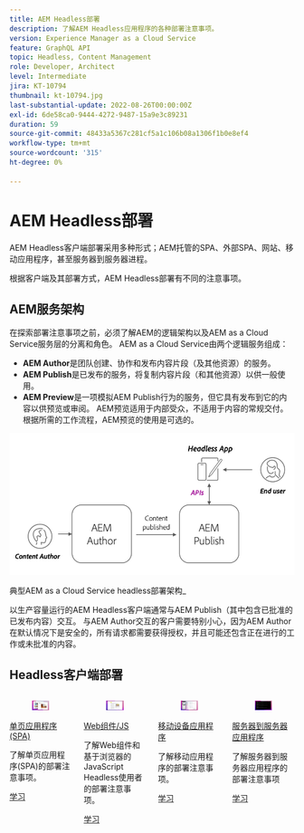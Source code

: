 ```yaml
---
title: AEM Headless部署
description: 了解AEM Headless应用程序的各种部署注意事项。
version: Experience Manager as a Cloud Service
feature: GraphQL API
topic: Headless, Content Management
role: Developer, Architect
level: Intermediate
jira: KT-10794
thumbnail: kt-10794.jpg
last-substantial-update: 2022-08-26T00:00:00Z
exl-id: 6de58ca0-9444-4272-9487-15a9e3c89231
duration: 59
source-git-commit: 48433a5367c281cf5a1c106b08a1306f1b0e8ef4
workflow-type: tm+mt
source-wordcount: '315'
ht-degree: 0%

---
```


# AEM Headless部署

AEM Headless客户端部署采用多种形式；AEM托管的SPA、外部SPA、网站、移动应用程序，甚至服务器到服务器进程。

根据客户端及其部署方式，AEM Headless部署有不同的注意事项。

## AEM服务架构

在探索部署注意事项之前，必须了解AEM的逻辑架构以及AEM as a Cloud Service服务层的分离和角色。 AEM as a Cloud Service由两个逻辑服务组成：

+ __AEM Author__&#x200B;是团队创建、协作和发布内容片段（及其他资源）的服务。
+ __AEM Publish__&#x200B;是已发布的服务，将复制内容片段（和其他资源）以供一般使用。
+ __AEM Preview__&#x200B;是一项模拟AEM Publish行为的服务，但它具有发布到它的内容以供预览或审阅。 AEM预览适用于内部受众，不适用于内容的常规交付。 根据所需的工作流程，AEM预览的使用是可选的。

![AEM服务架构](./assets/overview/aem-service-architecture.png)

典型AEM as a Cloud Service headless部署架构_

以生产容量运行的AEM Headless客户端通常与AEM Publish（其中包含已批准的已发布内容）交互。 与AEM Author交互的客户需要特别小心，因为AEM Author在默认情况下是安全的，所有请求都需要获得授权，并且可能还包含正在进行的工作或未批准的内容。

## Headless客户端部署

<div class="columns is-multiline">
    <!-- Single-page App (SPA) -->
    <div class="column is-half-tablet is-half-desktop is-one-third-widescreen" aria-label="Single-page App (SPA)" tabindex="0">
       <div class="card">
           <div class="card-image">
               <figure class="image is-16by9">
                   <a href="./spa.md" title="单页应用程序(SPA)" tabindex="-1">
                       <img class="is-bordered-r-small" src="./assets/spa/spa-card.png" alt="单页应用程序(SPA)">
                   </a>
               </figure>
           </div>
           <div class="card-content is-padded-small">
               <div class="content">
                   <p class="headline is-size-6 has-text-weight-bold"><a href="./spa.md" title="单页应用程序(SPA)">单页应用程序(SPA)</a></p>
                   <p class="is-size-6">了解单页应用程序(SPA)的部署注意事项。</p>
                   <a href="./spa.md" class="spectrum-Button spectrum-Button--outline spectrum-Button--primary spectrum-Button--sizeM">
                       <span class="spectrum-Button-label has-no-wrap has-text-weight-bold">学习</span>
                   </a>
               </div>
           </div>
       </div>
    </div>
<!-- Web component/JS -->
<div class="column is-half-tablet is-half-desktop is-one-third-widescreen" aria-label="Web component/JS" tabindex="0">
   <div class="card">
       <div class="card-image">
           <figure class="image is-16by9">
               <a href="./web-component.md" title="Web组件/JS" tabindex="-1">
                   <img class="is-bordered-r-small" src="./assets/web-component/web-component-card.png" alt="Web组件/JS">
               </a>
           </figure>
       </div>
       <div class="card-content is-padded-small">
           <div class="content">
               <p class="headline is-size-6 has-text-weight-bold"><a href="./web-component.md" title="Web组件/JS">Web组件/JS</a></p>
               <p class="is-size-6">了解Web组件和基于浏览器的JavaScript Headless使用者的部署注意事项。</p>
               <a href="./web-component.md" class="spectrum-Button spectrum-Button--outline spectrum-Button--primary spectrum-Button--sizeM">
                   <span class="spectrum-Button-label has-no-wrap has-text-weight-bold">学习</span>
               </a>
           </div>
       </div>
   </div>
</div>
<!-- Mobile apps -->
<div class="column is-half-tablet is-half-desktop is-one-third-widescreen" aria-label="Mobile apps" tabindex="0">
   <div class="card">
       <div class="card-image">
           <figure class="image is-16by9">
               <a href="./mobile.md" title="移动应用程序" tabindex="-1">
                   <img class="is-bordered-r-small" src="./assets/mobile/mobile-card.png" alt="移动应用程序">
               </a>
           </figure>
       </div>
       <div class="card-content is-padded-small">
           <div class="content">
               <p class="headline is-size-6 has-text-weight-bold"><a href="./mobile.md" title="移动应用程序">移动设备应用程序</a></p>
               <p class="is-size-6">了解移动应用程序的部署注意事项。</p>
               <a href="./mobile.md" class="spectrum-Button spectrum-Button--outline spectrum-Button--primary spectrum-Button--sizeM">
                   <span class="spectrum-Button-label has-no-wrap has-text-weight-bold">学习</span>
               </a>
           </div>
       </div>
   </div>
</div>
<!-- Server-to-server apps -->
<div class="column is-half-tablet is-half-desktop is-one-third-widescreen" aria-label="Server-to-server apps" tabindex="0">
   <div class="card">
       <div class="card-image">
           <figure class="image is-16by9">
               <a href="./server-to-server.md" title="服务器到服务器应用程序" tabindex="-1">
                   <img class="is-bordered-r-small" src="./assets/server-to-server/server-to-server-card.png" alt="服务器到服务器应用程序">
               </a>
           </figure>
       </div>
       <div class="card-content is-padded-small">
           <div class="content">
               <p class="headline is-size-6 has-text-weight-bold"><a href="./server-to-server.md" title="服务器到服务器应用程序">服务器到服务器应用程序</a></p>
               <p class="is-size-6">了解服务器到服务器应用程序的部署注意事项</p>
               <a href="./server-to-server.md" class="spectrum-Button spectrum-Button--outline spectrum-Button--primary spectrum-Button--sizeM">
                   <span class="spectrum-Button-label has-no-wrap has-text-weight-bold">学习</span>
               </a>
           </div>
       </div>
   </div>
</div>
</div>
